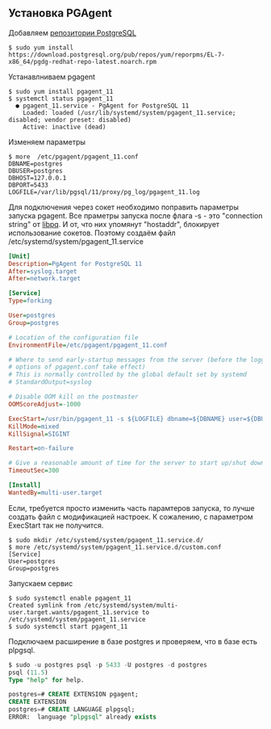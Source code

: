 ## Установка PGAgent

Добавляем [репозитории PostgreSQL](https://yum.postgresql.org/repopackages.php)
```shell
$ sudo yum install https://download.postgresql.org/pub/repos/yum/reporpms/EL-7-x86_64/pgdg-redhat-repo-latest.noarch.rpm
```

Устанавлниваем pgagent
```shell
$ sudo yum install pgagent_11
$ systemctl status pgagent_11
  ● pgagent_11.service - PgAgent for PostgreSQL 11
    Loaded: loaded (/usr/lib/systemd/system/pgagent_11.service; disabled; vendor preset: disabled)
    Active: inactive (dead)
```

Изменяем параметры
```shell
$ more  /etc/pgagent/pgagent_11.conf
DBNAME=postgres
DBUSER=postgres
DBHOST=127.0.0.1
DBPORT=5433
LOGFILE=/var/lib/pgsql/11/proxy/pg_log/pgagent_11.log
```

Для подключения через сокет необходимо поправить параметры запуска pgagent.
Все праметры запуска после флага -s - это "connection string" от [libpq](`https://www.postgresql.org/docs/current/libpq-connect.html#LIBPQ-PARAMKEYWORDS).
И от, что них упомянут "hostaddr", блокирует использование сокетов. 
Поэтому создаём файл /etc/systemd/system/pgagent_11.service

```ini
[Unit]
Description=PgAgent for PostgreSQL 11
After=syslog.target
After=network.target

[Service]
Type=forking

User=postgres
Group=postgres

# Location of the configuration file
EnvironmentFile=/etc/pgagent/pgagent_11.conf

# Where to send early-startup messages from the server (before the logging
# options of pgagent.conf take effect)
# This is normally controlled by the global default set by systemd
# StandardOutput=syslog

# Disable OOM kill on the postmaster
OOMScoreAdjust=-1000

ExecStart=/usr/bin/pgagent_11 -s ${LOGFILE} dbname=${DBNAME} user=${DBUSER} port=${DBPORT}
KillMode=mixed
KillSignal=SIGINT

Restart=on-failure

# Give a reasonable amount of time for the server to start up/shut down
TimeoutSec=300

[Install]
WantedBy=multi-user.target
```

Если, требуется просто изменить часть парамтеров запуска, то лучше создать файл с модификацией настроек. К сожалению, с параметром ExecStart так не получится.

```shell
$ sudo mkdir /etc/systemd/system/pgagent_11.service.d/
$ more /etc/systemd/system/pgagent_11.service.d/custom.conf
[Service]
User=postgres
Group=postgres
```

Запускаем сервис
```shell
$ sudo systemctl enable pgagent_11
Created symlink from /etc/systemd/system/multi-user.target.wants/pgagent_11.service to /etc/systemd/system/pgagent_11.service
$ sudo systemctl start pgagent_11
```

Подключаем расширение в базе postgres и проверяем, что в базе есть plpgsql.
```sql
$ sudo -u postgres psql -p 5433 -U postgres -d postgres
psql (11.5)
Type "help" for help.

postgres=# CREATE EXTENSION pgagent;
CREATE EXTENSION
postgres=# CREATE LANGUAGE plpgsql;
ERROR:  language "plpgsql" already exists
```


